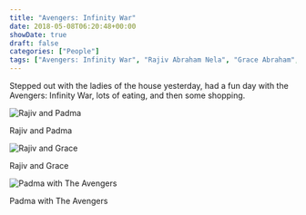 ```yaml
---
title: "Avengers: Infinity War"
date: 2018-05-08T06:20:48+00:00
showDate: true
draft: false
categories: ["People"]
tags: ["Avengers: Infinity War", "Rajiv Abraham Nela", "Grace Abraham", "Padma Nela"]
---
```


Stepped out with the ladies of the house yesterday, had a fun day with the Avengers: Infinity War, lots of eating, and then some shopping.

![Rajiv and Padma](/images/IMG_20180507_125324.jpg)

Rajiv and Padma

![Rajiv and Grace](/images/IMG_20180507_131017.jpg)

Rajiv and Grace

![Padma with The Avengers](/images/IMG_20180507_143821.jpg)

Padma with The Avengers